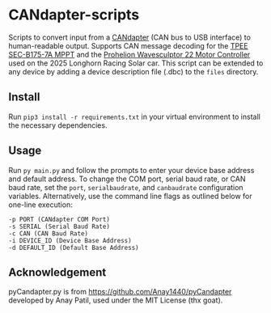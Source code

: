 # CANdapter-scripts
Scripts to convert input from a [CANdapter](https://www.ewertenergy.com/products.php?item=candapter) (CAN bus to USB interface) to human-readable output. Supports CAN message decoding for the [TPEE SEC-B175-7A MPPT](https://www.tpee.nl/product/sec-b175-7a/) and the [Prohelion Wavesculptor 22 Motor Controller](https://prohelion.com/shop/wavesculptor-motor-controllers/wavesculptor22-motor-controller/) used on the 2025 Longhorn Racing Solar car. This script can be extended to any device by adding a device description file (.dbc) to the ```files``` directory.

## Install
Run ```pip3 install -r requirements.txt``` in your virtual environment to install the necessary dependencies.

## Usage
Run ```py main.py``` and follow the prompts to enter your device base address and default address. To change the COM port, serial baud rate, or CAN baud rate, set the ```port```, ```serialbaudrate```, and ```canbaudrate``` configuration variables. Alternatively, use the command line flags as outlined below for one-line execution:  
```
-p PORT (CANdapter COM Port)
-s SERIAL (Serial Baud Rate)
-c CAN (CAN Baud Rate)
-i DEVICE_ID (Device Base Address)
-d DEFAULT_ID (Default Base Address)
```

## Acknowledgement
pyCandapter.py is from https://github.com/Anay1440/pyCandapter developed by Anay Patil, used under the MIT License (thx goat).